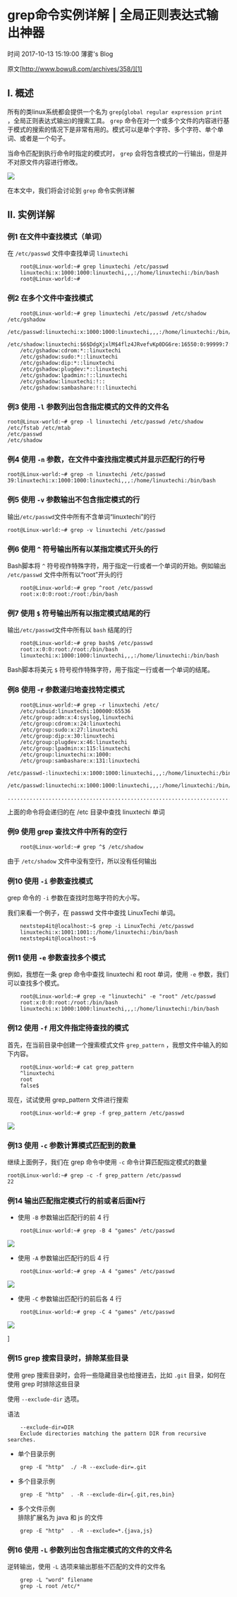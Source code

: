 # grep命令实例详解 | 全局正则表达式输出神器

 时间 2017-10-13 15:19:00  薄雾's Blog

原文[http://www.bowu8.com/archives/358/][1]


## I. 概述

所有的类linux系统都会提供一个名为 `grep`(`global regular expression print` ，全局正则表达式输出)的搜索工具。 `grep` 命令在对一个或多个文件的内容进行基于模式的搜索的情况下是非常有用的。模式可以是单个字符、多个字符、单个单词、或者是一个句子。 

当命令匹配到执行命令时指定的模式时， `grep` 会将包含模式的一行输出，但是并不对原文件内容进行修改。 

![][4]

在本文中，我们将会讨论到 `grep` 命令实例详解 

## II. 实例详解

### 例1 在文件中查找模式（单词）

在 `/etc/passwd` 文件中查找单词 `linuxtechi`

```shell
    root@Linux-world:~# grep linuxtechi /etc/passwd
    linuxtechi:x:1000:1000:linuxtechi,,,:/home/linuxtechi:/bin/bash
    root@Linux-world:~#
```
### 例2 在多个文件中查找模式

```shell
    root@Linux-world:~# grep linuxtechi /etc/passwd /etc/shadow /etc/gshadow
    /etc/passwd:linuxtechi:x:1000:1000:linuxtechi,,,:/home/linuxtechi:/bin/bash
    /etc/shadow:linuxtechi:$6$DdgXjxlM$4flz4JRvefvKp0DG6re:16550:0:99999:7:::/etc/gshadow:adm:*::syslog,linuxtechi
    /etc/gshadow:cdrom:*::linuxtechi
    /etc/gshadow:sudo:*::linuxtechi
    /etc/gshadow:dip:*::linuxtechi
    /etc/gshadow:plugdev:*::linuxtechi
    /etc/gshadow:lpadmin:!::linuxtechi
    /etc/gshadow:linuxtechi:!::
    /etc/gshadow:sambashare:!::linuxtechi
```
### 例3 使用 `-l` 参数列出包含指定模式的文件的文件名 

    root@Linux-world:~# grep -l linuxtechi /etc/passwd /etc/shadow /etc/fstab /etc/mtab
    /etc/passwd
    /etc/shadow

### 例4 使用 `-n` 参数，在文件中查找指定模式并显示匹配行的行号 

    root@Linux-world:~# grep -n linuxtechi /etc/passwd
    39:linuxtechi:x:1000:1000:linuxtechi,,,:/home/linuxtechi:/bin/bash

### 例5 使用 `-v` 参数输出不包含指定模式的行 

输出`/etc/passwd`文件中所有不含单词“linuxtechi”的行

    root@Linux-world:~# grep -v linuxtechi /etc/passwd

### 例6 使用 `^` 符号输出所有以某指定模式开头的行 

Bash脚本将 `^` 符号视作特殊字符，用于指定一行或者一个单词的开始。例如输出 `/etc/passwd` 文件中所有以“root”开头的行 

```shell
    root@Linux-world:~# grep ^root /etc/passwd
    root:x:0:0:root:/root:/bin/bash
```
### 例7 使用 `$` 符号输出所有以指定模式结尾的行 

输出`/etc/passwd`文件中所有以 `bash` 结尾的行 

```shell
    root@Linux-world:~# grep bash$ /etc/passwd
    root:x:0:0:root:/root:/bin/bash
    linuxtechi:x:1000:1000:linuxtechi,,,:/home/linuxtechi:/bin/bash
```
Bash脚本将美元 `$` 符号视作特殊字符，用于指定一行或者一个单词的结尾。 

### 例8 使用 -r 参数递归地查找特定模式 

```shell
    root@Linux-world:~# grep -r linuxtechi /etc/
    /etc/subuid:linuxtechi:100000:65536
    /etc/group:adm:x:4:syslog,linuxtechi
    /etc/group:cdrom:x:24:linuxtechi
    /etc/group:sudo:x:27:linuxtechi
    /etc/group:dip:x:30:linuxtechi
    /etc/group:plugdev:x:46:linuxtechi
    /etc/group:lpadmin:x:115:linuxtechi
    /etc/group:linuxtechi:x:1000:
    /etc/group:sambashare:x:131:linuxtechi
    /etc/passwd-:linuxtechi:x:1000:1000:linuxtechi,,,:/home/linuxtechi:/bin/bash
    /etc/passwd:linuxtechi:x:1000:1000:linuxtechi,,,:/home/linuxtechi:/bin/bash
    ............................................................................
```
上面的命令将会递归的在 /etc 目录中查找 linuxtechi 单词 

### 例9 使用 grep 查找文件中所有的空行 

```shell
    root@Linux-world:~# grep ^$ /etc/shadow
```
由于 `/etc/shadow` 文件中没有空行，所以没有任何输出 

### 例10 使用 `-i` 参数查找模式 

grep 命令的 `-i` 参数在查找时忽略字符的大小写。 

我们来看一个例子，在 passwd 文件中查找 LinuxTechi 单词。 

```shell
    nextstep4it@localhost:~$ grep -i LinuxTechi /etc/passwd
    linuxtechi:x:1001:1001::/home/linuxtechi:/bin/bash
    nextstep4it@localhost:~$
```
### 例11 使用 `-e` 参数查找多个模式 

例如，我想在一条 grep 命令中查找 linuxtechi 和 root 单词，使用 `-e` 参数，我们可以查找多个模式。 

```shell
    root@Linux-world:~# grep -e "linuxtechi" -e "root" /etc/passwd
    root:x:0:0:root:/root:/bin/bash
    linuxtechi:x:1000:1000:linuxtechi,,,:/home/linuxtechi:/bin/bash
```
### 例12 使用 `-f` 用文件指定待查找的模式 

首先，在当前目录中创建一个搜索模式文件 `grep_pattern` ，我想文件中输入的如下内容。 

```shell
    root@Linux-world:~# cat grep_pattern
    ^linuxtechi
    root
    false$
```
现在，试试使用 grep_pattern 文件进行搜索 

```shell
    root@Linux-world:~# grep -f grep_pattern /etc/passwd
```
![][5]

### 例13 使用 `-c` 参数计算模式匹配到的数量 

继续上面例子，我们在 grep 命令中使用 `-c` 命令计算匹配指定模式的数量 

    root@Linux-world:~# grep -c -f grep_pattern /etc/passwd
    22

### 例14 输出匹配指定模式行的前或者后面N行

* 使用 `-B` 参数输出匹配行的前 4 行 

```shell
    root@Linux-world:~# grep -B 4 "games" /etc/passwd
```
![][6]
* 使用 `-A` 参数输出匹配行的后 4 行 

```shell
    root@Linux-world:~# grep -A 4 "games" /etc/passwd
```
![][7]
* 使用 `-C` 参数输出匹配行的前后各 4 行 

```shell
    root@Linux-world:~# grep -C 4 "games" /etc/passwd
```
![][8]

]

### 例15 grep 搜索目录时，排除某些目录 

使用 grep 搜索目录时，会将一些隐藏目录也给搜进去，比如 `.git` 目录，如何在使用 grep 时排除这些目录 

使用 `--exclude-dir` 选项。

语法

```shell
    --exclude-dir=DIR
    Exclude directories matching the pattern DIR from recursive searches.
```
* 单个目录示例

```shell
    grep -E "http"  ./ -R --exclude-dir=.git
```
* 多个目录示例

```shell
    grep -E "http"  . -R --exclude-dir={.git,res,bin}
```
* 多个文件示例   
排除扩展名为 java 和 js 的文件 

```shell
    grep -E "http"  . -R --exclude=*.{java,js}
```
### 例16 使用 `-L` 参数列出包含指定模式的文件的文件名 

逆转输出，使用 `-L` 选项来输出那些不匹配的文件的文件名 

```shell
    grep -L "word" filename
    grep -L root /etc/*
```

[1]: http://www.bowu8.com/archives/358/

[4]: ../img/mMNNRvI.png
[5]: ../img/FnUVJnq.jpg
[6]: ../img/ERfuUvz.jpg
[7]: ../img/iemQ32m.jpg
[8]: ../img/bue63qF.jpg